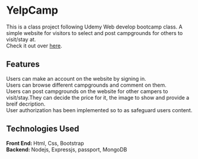 # YelpCamp
This is a class project following Udemy Web develop bootcamp class. 
A simple website for visitors to select and post campgrounds for others to visit/stay at.<br>
Check it out over [here](https://https://guarded-dusk-82824.herokuapp.com).
## Features
Users can make an account on the website by signing in.<br>
Users can browse different campgrounds and comment on them.<br>
Users can post campgrounds on the website for other campers to visit/stay.They can decide the price for it, the image to show and provide a breif decription.<br>
User authorization has been implemented so to as safeguard users content.<br>

## Technologies Used
<b>Front End: </b> Html, Css, Bootstrap <br>
<b>Backend: </b> Nodejs, Expressjs, passport, MongoDB


